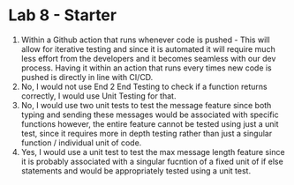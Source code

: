 # Lab 8 - Starter

1) Within a Github action that runs whenever code is pushed - This will allow for iterative testing and since it is automated it will require much less effort from the developers and it becomes seamless with our dev process. Having it within an action that runs every times new code is pushed is directly in line with CI/CD. 
2) No, I would not use End 2 End Testing to check if a function returns correctly, I would use Unit Testing for that.
3) No, I would use two unit tests to test the message feature since both typing and sending these messages would be associated with specific functions however, the entire feature cannot be tested using just a unit test, since it requires more in depth testing rather than just a singular function / individual unit of code. 
4) Yes, I would use a unit test to test the max message length feature since it is probably associated with a singular fucntion of a fixed unit of if else statements and would be appropriately tested using a unit test.
   